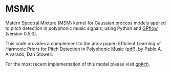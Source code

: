 # MSMK

Matérn Spectral Mixture (MSM) kernel for Gaussian process models applied to pitch detection in polyphonic music signals, using Python and [GPflow](https://github.com/GPflow) (version 0.5.0).

This code provides a complement to the arxiv paper: Efficient Learning of Harmonic Priors for Pitch Detection in Polyphonic Music ([pdf](https://arxiv.org/abs/1705.07104)), by Pablo A. Alvarado, Dan Stowell.

For the most recent implementation of this model please visit [gpitch][2].

[2]: https://github.com/PabloAlvarado/gpitch

